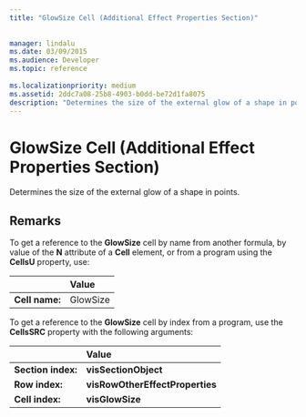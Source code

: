 ```yaml
---
title: "GlowSize Cell (Additional Effect Properties Section)"
 
 
manager: lindalu
ms.date: 03/09/2015
ms.audience: Developer
ms.topic: reference
 
ms.localizationpriority: medium
ms.assetid: 2ddc7a08-25b8-4903-b0dd-be72d1fa8075
description: "Determines the size of the external glow of a shape in points."
---
```


# GlowSize Cell (Additional Effect Properties Section)

Determines the size of the external glow of a shape in points. 
  
## Remarks

To get a reference to the **GlowSize** cell by name from another formula, by value of the **N** attribute of a **Cell** element, or from a program using the **CellsU** property, use: 
  
||Value |
|:-----|:-----|
| **Cell name:**  <br/> | GlowSize  <br/> |
   
To get a reference to the **GlowSize** cell by index from a program, use the **CellsSRC** property with the following arguments: 
  
||Value |
|:-----|:-----|
| **Section index:**  <br/> |**visSectionObject** <br/> |
| **Row index:**  <br/> |**visRowOtherEffectProperties** <br/> |
| **Cell index:**  <br/> |**visGlowSize** <br/> |
   

